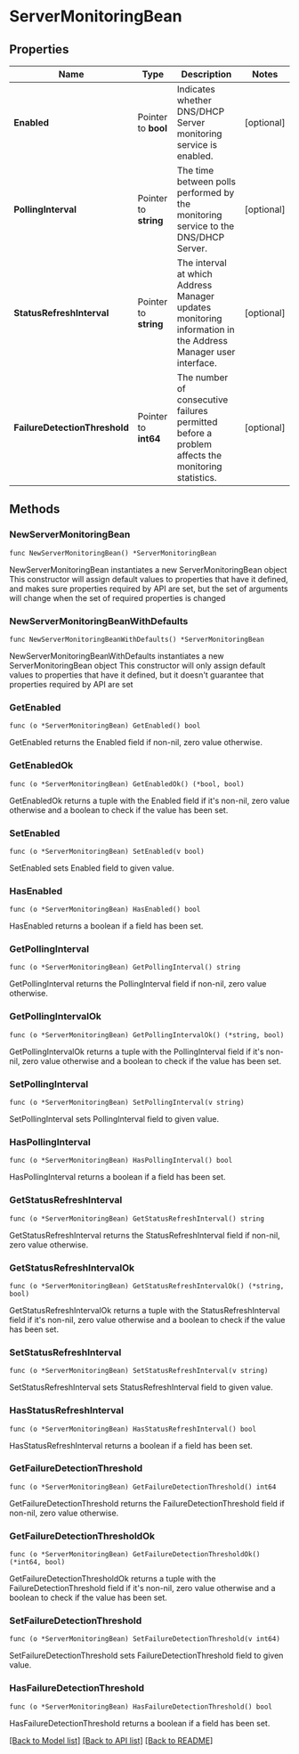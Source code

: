 # ServerMonitoringBean

## Properties

Name | Type | Description | Notes
------------ | ------------- | ------------- | -------------
**Enabled** | Pointer to **bool** | Indicates whether DNS/DHCP Server monitoring service is enabled. | [optional] 
**PollingInterval** | Pointer to **string** | The time between polls performed by the monitoring service to the DNS/DHCP Server. | [optional] 
**StatusRefreshInterval** | Pointer to **string** | The interval at which Address Manager updates monitoring information in the Address Manager user interface. | [optional] 
**FailureDetectionThreshold** | Pointer to **int64** | The number of consecutive failures permitted before a problem affects the monitoring statistics. | [optional] 

## Methods

### NewServerMonitoringBean

`func NewServerMonitoringBean() *ServerMonitoringBean`

NewServerMonitoringBean instantiates a new ServerMonitoringBean object
This constructor will assign default values to properties that have it defined,
and makes sure properties required by API are set, but the set of arguments
will change when the set of required properties is changed

### NewServerMonitoringBeanWithDefaults

`func NewServerMonitoringBeanWithDefaults() *ServerMonitoringBean`

NewServerMonitoringBeanWithDefaults instantiates a new ServerMonitoringBean object
This constructor will only assign default values to properties that have it defined,
but it doesn't guarantee that properties required by API are set

### GetEnabled

`func (o *ServerMonitoringBean) GetEnabled() bool`

GetEnabled returns the Enabled field if non-nil, zero value otherwise.

### GetEnabledOk

`func (o *ServerMonitoringBean) GetEnabledOk() (*bool, bool)`

GetEnabledOk returns a tuple with the Enabled field if it's non-nil, zero value otherwise
and a boolean to check if the value has been set.

### SetEnabled

`func (o *ServerMonitoringBean) SetEnabled(v bool)`

SetEnabled sets Enabled field to given value.

### HasEnabled

`func (o *ServerMonitoringBean) HasEnabled() bool`

HasEnabled returns a boolean if a field has been set.

### GetPollingInterval

`func (o *ServerMonitoringBean) GetPollingInterval() string`

GetPollingInterval returns the PollingInterval field if non-nil, zero value otherwise.

### GetPollingIntervalOk

`func (o *ServerMonitoringBean) GetPollingIntervalOk() (*string, bool)`

GetPollingIntervalOk returns a tuple with the PollingInterval field if it's non-nil, zero value otherwise
and a boolean to check if the value has been set.

### SetPollingInterval

`func (o *ServerMonitoringBean) SetPollingInterval(v string)`

SetPollingInterval sets PollingInterval field to given value.

### HasPollingInterval

`func (o *ServerMonitoringBean) HasPollingInterval() bool`

HasPollingInterval returns a boolean if a field has been set.

### GetStatusRefreshInterval

`func (o *ServerMonitoringBean) GetStatusRefreshInterval() string`

GetStatusRefreshInterval returns the StatusRefreshInterval field if non-nil, zero value otherwise.

### GetStatusRefreshIntervalOk

`func (o *ServerMonitoringBean) GetStatusRefreshIntervalOk() (*string, bool)`

GetStatusRefreshIntervalOk returns a tuple with the StatusRefreshInterval field if it's non-nil, zero value otherwise
and a boolean to check if the value has been set.

### SetStatusRefreshInterval

`func (o *ServerMonitoringBean) SetStatusRefreshInterval(v string)`

SetStatusRefreshInterval sets StatusRefreshInterval field to given value.

### HasStatusRefreshInterval

`func (o *ServerMonitoringBean) HasStatusRefreshInterval() bool`

HasStatusRefreshInterval returns a boolean if a field has been set.

### GetFailureDetectionThreshold

`func (o *ServerMonitoringBean) GetFailureDetectionThreshold() int64`

GetFailureDetectionThreshold returns the FailureDetectionThreshold field if non-nil, zero value otherwise.

### GetFailureDetectionThresholdOk

`func (o *ServerMonitoringBean) GetFailureDetectionThresholdOk() (*int64, bool)`

GetFailureDetectionThresholdOk returns a tuple with the FailureDetectionThreshold field if it's non-nil, zero value otherwise
and a boolean to check if the value has been set.

### SetFailureDetectionThreshold

`func (o *ServerMonitoringBean) SetFailureDetectionThreshold(v int64)`

SetFailureDetectionThreshold sets FailureDetectionThreshold field to given value.

### HasFailureDetectionThreshold

`func (o *ServerMonitoringBean) HasFailureDetectionThreshold() bool`

HasFailureDetectionThreshold returns a boolean if a field has been set.


[[Back to Model list]](../README.md#documentation-for-models) [[Back to API list]](../README.md#documentation-for-api-endpoints) [[Back to README]](../README.md)


